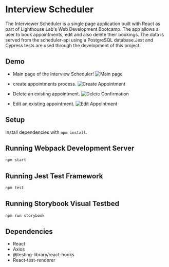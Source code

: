 # Interview Scheduler
The Interviewer Scheduler is a single page application built with React as part of Lighthouse Lab's Web Development Bootcamp. The app allows a user to book appointments, edit and also delete their bookings. The data is served from the scheduler-api using a PostgreSQL database.Jest and Cypress tests are used through the development of this project.


## Demo
- Main page of the Interview Scheduler!
![Main page]()

- create appointments process.
![Create Appointment]()

- Delete an existing appointment.
![Delete Confirmation]()


- Edit an existing appointment.
![Edit Appointment]()


## Setup

Install dependencies with `npm install`.


## Running Webpack Development Server

```sh
npm start
```

## Running Jest Test Framework

```sh
npm test
```

## Running Storybook Visual Testbed

```sh
npm run storybook
```

## Dependencies
- React
- Axios
- @testing-library/react-hooks
- React-test-renderer